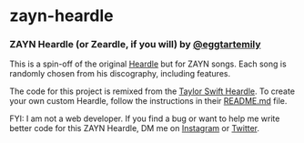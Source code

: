 # zayn-heardle

### ZAYN Heardle (or Zeardle, if you will) by [@eggtartemily](https://twitter.com/eggtartemily)

This is a spin-off of the original [Heardle](https://www.heardle.app/) but for ZAYN songs. Each song
is randomly chosen from his discography, including features.

The code for this project is remixed from the [Taylor Swift Heardle](https://taylor-swift-heardle.glitch.me/).
To create your own custom Heardle, follow the instructions in their [README.md](https://glitch.com/edit/#!/taylor-swift-heardle) file.

FYI: I am not a web developer. If you find a bug or want to help me write better code for this ZAYN Heardle, DM me on [Instagram](https://instagram.com/emilyomgee)
or [Twitter](https://twitter.com/eggtartemily).